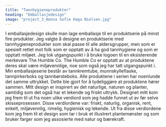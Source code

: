 ```yaml
---
title: "Tannhygieneprodukter"
heading: "Emballasjedesign"
image: "project_3_Hanna Sofie Haga Nielsen.jpg"
---
```


I emballasjedesign skulle man lage emballasje til en produktserie på minst fire produkter.
Jeg valgte å designe en produktserie med tannhygieneprodukter som skal passe til alle aldersgrupper, men som er spesielt rettet mot folk som er opptatt av å ha god tannhygiene og som er opptatt miljøet. Jeg tok utgangspunkt i å bruke logoen til en eksisterende merkevare The Humble Co. The Humble Co er opptatt av at produktene deres skal være miljøvennlige, noe som også jeg har tatt utgangspunkt i. Min emballasjeserie består av tannkremtube, munnskylleflaske, tannpirkerboks og tannbørsteboks. Alle produktene i serien har noenlunde det samme uttrykket. Dette ble gjort for å tydeliggjøre at produktene hører sammen. Mitt design er inspirert av det naturlige, naturen og planter, samtidig som det også har et lekende og friskt uttrykk. Designet mitt kom jeg frem til ut fra noen ulike verdiord som jeg hadde funnet ut av før selve skisseprosessen. Disse verdiordene var: friskt, naturlig, organisk, rent, enkelt, miljøvennlig, rimelig, hygienisk og lekende. Ut fra disse verdiordene kom jeg frem til et design som tar i bruk et illustrert plantemønster og som bruker farger som jeg assosierte med natur og bærekraft.
